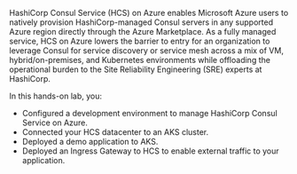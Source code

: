 HashiCorp Consul Service (HCS) on Azure enables Microsoft Azure users to natively
provision HashiCorp-managed Consul servers in any supported Azure region directly
through the Azure Marketplace. As a fully managed service, HCS on Azure lowers the
barrier to entry for an organization to leverage Consul for service discovery or
service mesh across a mix of VM, hybrid/on-premises, and Kubernetes environments
while offloading the operational burden to the Site Reliability Engineering (SRE)
experts at HashiCorp.

In this hands-on lab, you:

- Configured a development environment to manage HashiCorp Consul Service on Azure.
- Connected your HCS datacenter to an AKS cluster.
- Deployed a demo application to AKS.
- Deployed an Ingress Gateway to HCS to enable external traffic to your application.
